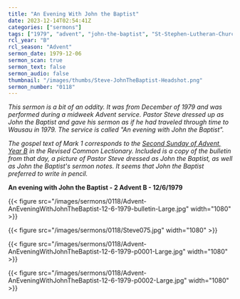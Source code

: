 ```yaml
---
title: "An Evening With John the Baptist"
date: 2023-12-14T02:54:41Z
categories: ["sermons"]
tags: ["1979", "advent", "john-the-baptist", "St-Stephen-Lutheran-Church-Wausau-WI"]
rcl_year: "B"
rcl_season: "Advent"
sermon_date: 1979-12-06
sermon_scan: true
sermon_text: false
sermon_audio: false
thumbnail: "/images/thumbs/Steve-JohnTheBaptist-Headshot.png"
sermon_number: "0118"
---
```


_This sermon is a bit of an oddity. It was from December of 1979 and was performed during a midweek Advent service. Pastor Steve dressed up as John the Baptist and gave his sermon as if he had traveled through time to Wausau in 1979. The service is called "An evening with John the Baptist"._

<!--more-->

_The gospel text of Mark 1 corresponds to the [Second Sunday of Advent, Year B](https://lectionary.library.vanderbilt.edu/texts.php?id=49) in the Revised Common Lectionary. Included is a copy of the bulletin from that day, a picture of Pastor Steve dressed as John the Baptist, as well as John the Baptist's sermon notes. It seems that John the Baptist preferred to write in pencil._

**An evening with John the Baptist - 2 Advent B - 12/6/1979**

{{< figure src="/images/sermons/0118/Advent-AnEveningWithJohnTheBaptist-12-6-1979-bulletin-Large.jpg" width="1080" >}}

{{< figure src="/images/sermons/0118/Steve075.jpg" width="1080" >}}

{{< figure src="/images/sermons/0118/Advent-AnEveningWithJohnTheBaptist-12-6-1979-p0001-Large.jpg" width="1080" >}}

{{< figure src="/images/sermons/0118/Advent-AnEveningWithJohnTheBaptist-12-6-1979-p0002-Large.jpg" width="1080" >}}




